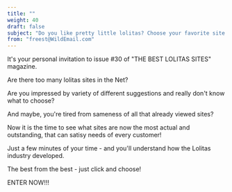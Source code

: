 ```yaml
---
title: ""
weight: 40
draft: false
subject: "Do you like pretty little lolitas? Choose your favorite site!"
from: "freest@WildEmail.com"
---
```


It's your personal invitation to issue #30 of "THE BEST LOLITAS SITES"
magazine.

Are there too many lolitas sites in the Net?

Are you impressed by variety of different suggestions and really don't
know what to choose?

And maybe, you're tired from sameness of all that already viewed sites?

Now it is the time to see what sites are now the most actual and
outstanding, that can satisy needs of every customer!

Just a few minutes of your time - and you'll understand how the Lolitas
industry developed.

The best from the best - just click and choose!

ENTER NOW!!!
